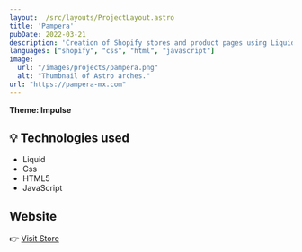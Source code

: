 ```yaml
---
layout:  /src/layouts/ProjectLayout.astro
title: 'Pampera'
pubDate: 2022-03-21
description: 'Creation of Shopify stores and product pages using Liquid, CSS, JavaScript, and HTML.'
languages: ["shopify", "css", "html", "javascript"]
image:
  url: "/images/projects/pampera.png"
  alt: "Thumbnail of Astro arches."
url: "https://pampera-mx.com"
--- 
```


**Theme: Impulse** 



## 💡 Technologies used

- Liquid
- Css
- HTML5
- JavaScript


## Website

👉 [Visit Store](https://pampera-mx.com/) 



